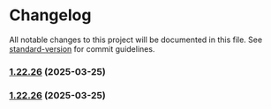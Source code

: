 # Changelog

All notable changes to this project will be documented in this file. See [standard-version](https://github.com/conventional-changelog/standard-version) for commit guidelines.

### [1.22.26](https://github.com/yetto-tools/hs-ecommerce/compare/v1.22.28...v1.22.26) (2025-03-25)

### [1.22.26](https://github.com/yetto-tools/hs-ecommerce/compare/v1.22.28...v1.22.26) (2025-03-25)

